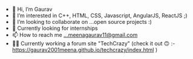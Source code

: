 - 👋 Hi, I’m Gaurav
- 👀 I’m interested in C++, HTML, CSS, Javascript, AngularJS, ReactJS ;)
- 💞 I’m looking to collaborate on ...open source projects :)
- 🏢 Currently looking for internships
- 📫 How to reach me ...meenagaurav11@gmail.com
- 🧑‍💻 Currently working a forum site "TechCrazy" (check it out 🙃 :- https://gaurav2001meena.github.io/techcrazy/index.html )



